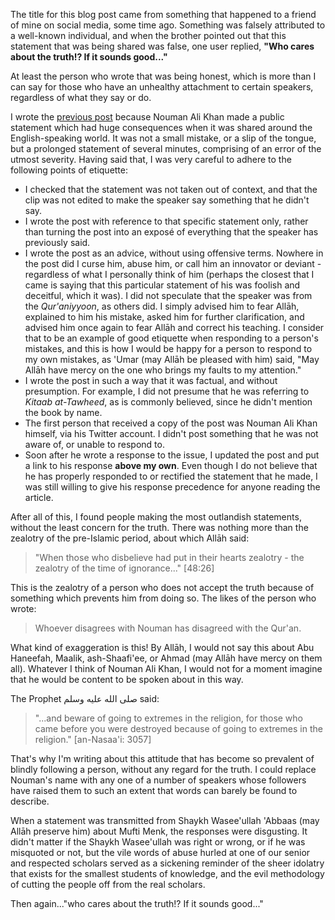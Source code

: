 [published: true]:/
[date: 2015-07-11]:/
[title: Who Cares About the Truth!?]:/

The title for this blog post came from something that happened to a friend of mine on social media, some time ago. Something was falsely attributed to a well-known individual, and when the brother pointed out that this statement that was being shared was false, one user replied, **"Who cares about the truth!? If it sounds good..."**

At least the person who wrote that was being honest, which is more than I can say for those who have an unhealthy attachment to certain speakers, regardless of what they say or do.

I wrote the [previous post](http://muhammadtim.com/posts/o-nouman-ali-khan-fear-allah) because Nouman Ali Khan made a public statement which had huge consequences when it was shared around the English-speaking world. It was not a small mistake, or a slip of the tongue, but a prolonged statement of several minutes, comprising of an error of the utmost severity. Having said that, I was very careful to adhere to the following points of etiquette:

* I checked that the statement was not taken out of context, and that the clip was not edited to make the speaker say something that he didn't say. 
* I wrote the post with reference to that specific statement only, rather than turning the post into an exposé of everything that the speaker has previously said.
* I wrote the post as an advice, without using offensive terms. Nowhere in the post did I curse him, abuse him, or call him an innovator or deviant - regardless of what I personally think of him (perhaps the closest that I came is saying that this particular statement of his was foolish and deceitful, which it was). I did not speculate that the speaker was from the *Qur'aniyyoon*, as others did. I simply advised him to fear Allāh, explained to him his mistake, asked him for further clarification, and advised him once again to fear Allāh and correct his teaching. I consider that to be an example of good etiquette when responding to a person's mistakes, and this is how I would be happy for a person to respond to my own mistakes, as 'Umar (may Allāh be pleased with him) said, "May Allāh have mercy on the one who brings my faults to my attention."
* I wrote the post in such a way that it was factual, and without presumption. For example, I did not presume that he was referring to *Kitaab at-Tawheed*, as is commonly believed, since he didn't mention the book by name.
* The first person that received a copy of the post was Nouman Ali Khan himself, via his Twitter account. I didn't post something that he was not aware of, or unable to respond to.
* Soon after he wrote a response to the issue, I updated the post and put a link to his response **above my own**. Even though I do not believe that he has properly responded to or rectified the statement that he made, I was still willing to give his response precedence for anyone reading the article.

After all of this, I found people making the most outlandish statements, without the least concern for the truth. There was nothing more than the zealotry of the pre-Islamic period, about which Allāh said:

> "When those who disbelieve had put in their hearts zealotry - the zealotry of the time of ignorance..." [48:26]

This is the zealotry of a person who does not accept the truth because of something which prevents him from doing so. The likes of the person who wrote:

> Whoever disagrees with Nouman has disagreed with the Qur'an.

What kind of exaggeration is this! By Allāh, I would not say this about Abu Haneefah, Maalik, ash-Shaafi'ee, or Ahmad (may Allāh have mercy on them all). Whatever I think of Nouman Ali Khan, I would not for a moment imagine that he would be content to be spoken about in this way.

The Prophet صلى الله عليه وسلم said:

> "...and beware of going to extremes in the religion, for those who came before you were destroyed because of going to extremes in the religion." [an-Nasaa'i: 3057]

That's why I'm writing about this attitude that has become so prevalent of blindly following a person, without any regard for the truth. I could replace Nouman's name with any one of a number of speakers whose followers have raised them to such an extent that words can barely be found to describe. 

When a statement was transmitted from Shaykh Wasee'ullah 'Abbaas (may Allāh preserve him) about Mufti Menk, the responses were disgusting. It didn't matter if the Shaykh Wasee'ullah was right or wrong, or if he was misquoted or not, but the vile words of abuse hurled at one of our senior and respected scholars served as a sickening reminder of the sheer idolatry that exists for the smallest students of knowledge, and the evil methodology of cutting the people off from the real scholars.

Then again..."who cares about the truth!? If it sounds good..."